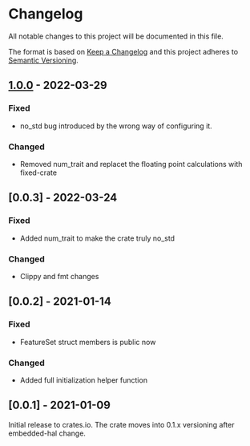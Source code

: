 # Changelog

All notable changes to this project will be documented in this file.

The format is based on [Keep a Changelog](http://keepachangelog.com/en/1.0.0/)
and this project adheres to [Semantic Versioning](http://semver.org/spec/v2.0.0.html).

## [1.0.0] - 2022-03-29

### Fixed

- no_std bug introduced by the wrong way of configuring it.


### Changed

- Removed num_trait and replacet the floating point calculations with fixed-crate


## [0.0.3] - 2022-03-24

### Fixed

- Added num_trait to make the crate truly no_std


### Changed

- Clippy and fmt changes


## [0.0.2] - 2021-01-14

### Fixed

- FeatureSet struct members is public now


### Changed

- Added full initialization helper function


## [0.0.1] - 2021-01-09

Initial release to crates.io. The crate moves into 0.1.x versioning after embedded-hal change.

[1.0.0]: https://github.com/mjaakkol/sgpc3-rs/compare/v0.0.2...v1.0.0

[i5]: https://github.com/mjaakkol/sgpc3-rs/pull/5
